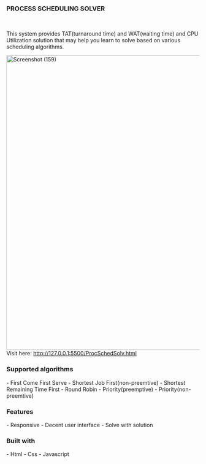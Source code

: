 <h3><strong>PROCESS SCHEDULING SOLVER</strong></h3><br>
<p>This system provides TAT(turnaround time) and WAT(waiting time) and CPU Utilization solution that may help you learn to solve based on various scheduling algorithms.</p>

<img width="1366" height="768" alt="Screenshot (159)" src="https://github.com/user-attachments/assets/d529bdf2-2be5-495b-9028-4187db5fea1a" /><br>
Visit here: http://127.0.0.1:5500/ProcSchedSolv.html

<h3><strong>Supported algorithms</strong></h3>
 - First Come First Serve
 - Shortest Job First(non-preemtive)
 - Shortest Remaining Time First
 - Round Robin
 - Priority(preemptive)
 - Priority(non-preemtive)

<h3><strong>Features</strong></h3>
 - Responsive
 - Decent user interface
 - Solve with solution

<div><h3><strong>Built with</strong></h3>
 - Html
 - Css
 - Javascript
